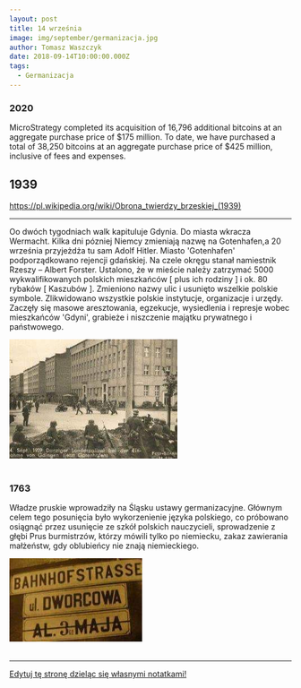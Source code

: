 ```yaml
---
layout: post
title: 14 września
image: img/september/germanizacja.jpg
author: Tomasz Waszczyk
date: 2018-09-14T10:00:00.000Z
tags:
  - Germanizacja
---
```


### 2020

MicroStrategy completed its acquisition of 16,796 additional bitcoins at an aggregate purchase price of $175 million. To date, we have purchased a total of 38,250 bitcoins at an aggregate purchase price of $425 million, inclusive of fees and expenses.

## 1939

<https://pl.wikipedia.org/wiki/Obrona_twierdzy_brzeskiej_(1939)>

---

Oo dwóch tygodniach walk kapituluje Gdynia. Do miasta wkracza Wermacht. Kilka dni pózniej Niemcy zmieniają nazwę na Gotenhafen,a 20 września przyjeżdża tu sam Adolf Hitler.
Miasto 'Gotenhafen' podporządkowano
rejencji gdańskiej. Na czele okręgu stanał
namiestnik Rzeszy – Albert Forster.
Ustalono, że w mieście należy zatrzymać 5000
wykwalifikowanych polskich mieszkańców [ plus ich rodziny ] i ok. 80 rybaków [ Kaszubów ].
Zmieniono nazwy ulic i usunięto wszelkie polskie symbole. Zlikwidowano wszystkie polskie instytucje, organizacje i urzędy.
Zaczęły się masowe aresztowania, egzekucje, wysiedlenia i represje wobec mieszkańców 'Gdyni', grabieże i niszczenie majątku prywatnego i państwowego.

<img src="./img/september/kapitulacjagdanska.jpg"><br><br>

### 1763

Władze pruskie wprowadziły na Śląsku ustawy germanizacyjne. Głównym celem tego posunięcia było wykorzenienie języka polskiego, co próbowano osiągnąć przez usunięcie ze szkół polskich nauczycieli, sprowadzenie z głębi Prus burmistrzów, którzy mówili tylko po niemiecku, zakaz zawierania małżeństw, gdy oblubieńcy nie znają niemieckiego.

<img src="./img/september/germanizacja.jpg"><br><br>

---

<a href="https://github.com/TomaszWaszczyk/historia.waszczyk.com/edit/master/src/content/september-14.md" target="_blank">Edytuj tę stronę dzieląc się własnymi notatkami!</a>
